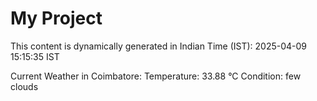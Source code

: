 # My Project

This content is dynamically generated in Indian Time (IST): 2025-04-09 15:15:35 IST


Current Weather in Coimbatore:
Temperature: 33.88 °C
Condition: few clouds
